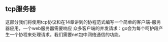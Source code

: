 ## tcp服务器

这部分我们将使用tcp协议和在14章讲到的协程范式编写一个简单的客户端-服务器应用，一个web服务器需要响应
众多客户端的并发请求：go会为每个呵护段产生一个协程来处理请求。我们需要net包中网络通信的功能。

```go



```

